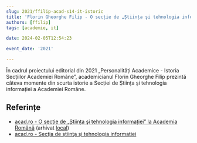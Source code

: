 ```yaml
---
slug: 2021/ffilip-acad-s14-it-istoric
title: 'Florin Gheorghe Filip - O secție de „Știința şi tehnologia informației” la Academia Română'
authors: [ffilip]
tags: [academie, it]

date: 2024-02-05T12:54:23

event_date: '2021'

---
```


În cadrul proiectului editorial din 2021 „Personalități Academice -
Istoria Secțiilor Academiei Române”, academicianul
Florin Gheorghe Filip prezintă
câteva momente din scurta istorie a Secției de Știința și
tehnologia informației a Academiei Române.

<!-- truncate -->

## Referințe

- [acad.ro - O secție de „Știința şi tehnologia informației” la Academia Română](https://acad.ro/ProiectEditorial2021/pdf/s14/S14-IT-Istoric.pdf) (arhivat [local](https://cronica-it.github.io/arhiva/#2021))
- [acad.ro - Secţia de știinţa şi tehnologia informaţiei](https://acad.ro/institutia/sectia_14.html)
